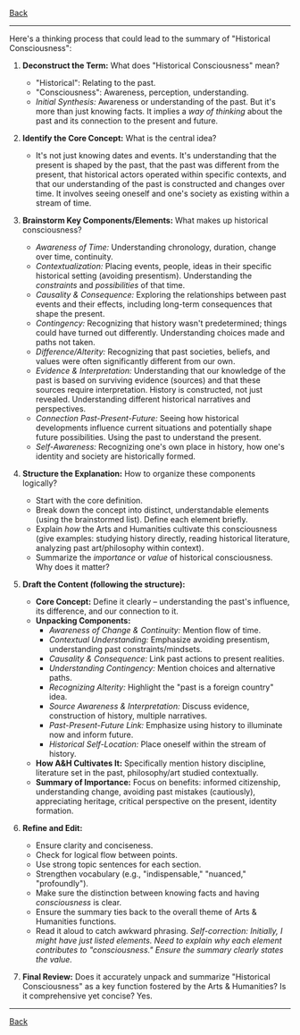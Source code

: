 [Back](README.md)

---

Here's a thinking process that could lead to the summary of "Historical Consciousness":

1.  **Deconstruct the Term:** What does "Historical Consciousness" mean?
    *   "Historical": Relating to the past.
    *   "Consciousness": Awareness, perception, understanding.
    *   *Initial Synthesis:* Awareness or understanding of the past. But it's more than just knowing facts. It implies a *way of thinking* about the past and its connection to the present and future.

2.  **Identify the Core Concept:** What is the central idea?
    *   It's not just knowing dates and events. It's understanding that the present is shaped by the past, that the past was different from the present, that historical actors operated within specific contexts, and that our understanding of the past is constructed and changes over time. It involves seeing oneself and one's society as existing within a stream of time.

3.  **Brainstorm Key Components/Elements:** What makes up historical consciousness?
    *   *Awareness of Time:* Understanding chronology, duration, change over time, continuity.
    *   *Contextualization:* Placing events, people, ideas in their specific historical setting (avoiding presentism). Understanding the *constraints* and *possibilities* of that time.
    *   *Causality & Consequence:* Exploring the relationships between past events and their effects, including long-term consequences that shape the present.
    *   *Contingency:* Recognizing that history wasn't predetermined; things could have turned out differently. Understanding choices made and paths not taken.
    *   *Difference/Alterity:* Recognizing that past societies, beliefs, and values were often significantly different from our own.
    *   *Evidence & Interpretation:* Understanding that our knowledge of the past is based on surviving evidence (sources) and that these sources require interpretation. History is constructed, not just revealed. Understanding different historical narratives and perspectives.
    *   *Connection Past-Present-Future:* Seeing how historical developments influence current situations and potentially shape future possibilities. Using the past to understand the present.
    *   *Self-Awareness:* Recognizing one's own place in history, how one's identity and society are historically formed.

4.  **Structure the Explanation:** How to organize these components logically?
    *   Start with the core definition.
    *   Break down the concept into distinct, understandable elements (using the brainstormed list). Define each element briefly.
    *   Explain *how* the Arts and Humanities cultivate this consciousness (give examples: studying history directly, reading historical literature, analyzing past art/philosophy within context).
    *   Summarize the *importance* or *value* of historical consciousness. Why does it matter?

5.  **Draft the Content (following the structure):**

    *   **Core Concept:** Define it clearly – understanding the past's influence, its difference, and our connection to it.
    *   **Unpacking Components:**
        *   *Awareness of Change & Continuity:* Mention flow of time.
        *   *Contextual Understanding:* Emphasize avoiding presentism, understanding past constraints/mindsets.
        *   *Causality & Consequence:* Link past actions to present realities.
        *   *Understanding Contingency:* Mention choices and alternative paths.
        *   *Recognizing Alterity:* Highlight the "past is a foreign country" idea.
        *   *Source Awareness & Interpretation:* Discuss evidence, construction of history, multiple narratives.
        *   *Past-Present-Future Link:* Emphasize using history to illuminate now and inform future.
        *   *Historical Self-Location:* Place oneself within the stream of history.
    *   **How A&H Cultivates It:** Specifically mention history discipline, literature set in the past, philosophy/art studied contextually.
    *   **Summary of Importance:** Focus on benefits: informed citizenship, understanding change, avoiding past mistakes (cautiously), appreciating heritage, critical perspective on the present, identity formation.

6.  **Refine and Edit:**
    *   Ensure clarity and conciseness.
    *   Check for logical flow between points.
    *   Use strong topic sentences for each section.
    *   Strengthen vocabulary (e.g., "indispensable," "nuanced," "profoundly").
    *   Make sure the distinction between knowing facts and having *consciousness* is clear.
    *   Ensure the summary ties back to the overall theme of Arts & Humanities functions.
    *   Read it aloud to catch awkward phrasing. *Self-correction: Initially, I might have just listed elements. Need to explain *why* each element contributes to "consciousness." Ensure the summary clearly states the *value*.*

7.  **Final Review:** Does it accurately unpack and summarize "Historical Consciousness" as a key function fostered by the Arts & Humanities? Is it comprehensive yet concise? Yes.

---

[Back](README.md)
